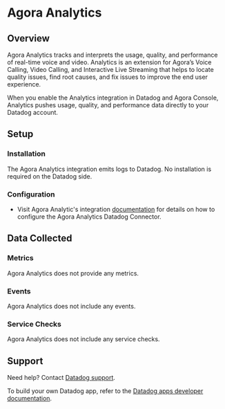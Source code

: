 # Agora Analytics

## Overview

Agora Analytics tracks and interprets the usage, quality, and performance of real-time voice and video. Analytics is an extension for Agora’s Voice Calling, Video Calling, and Interactive Live Streaming that helps to locate quality issues, find root causes, and fix issues to improve the end user experience. 
    
When you enable the Analytics integration in Datadog and Agora Console, Analytics pushes usage, quality, and performance data directly to your Datadog account.

## Setup

### Installation

The Agora Analytics integration emits logs to Datadog. No installation is required on the Datadog side.

### Configuration

- Visit Agora Analytic's integration [documentation][1] for details on how to configure the Agora Analytics Datadog Connector.

## Data Collected

### Metrics

Agora Analytics does not provide any metrics.

### Events

Agora Analytics does not include any events.

### Service Checks

Agora Analytics does not include any service checks.

## Support

Need help? Contact [Datadog support][2].

To build your own Datadog app, refer to the [Datadog apps developer documentation][3].

[1]: https://docs.agora.io/en/agora-analytics/analyze/video-voice-sdk/datadog-integration
[2]: https://www.datadoghq.com/support/
[3]: https://docs.datadoghq.com/developers/datadog_apps
